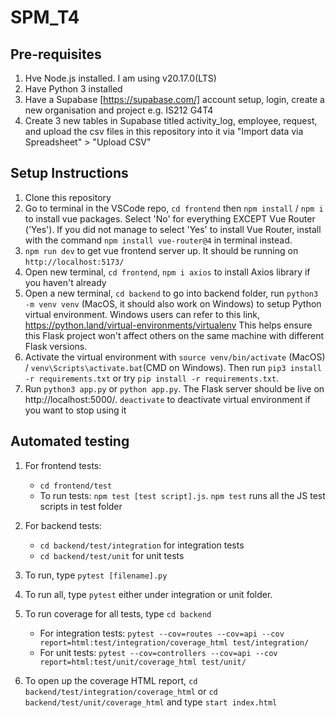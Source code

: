 # SPM_T4

## Pre-requisites

1. Hve Node.js installed. I am using v20.17.0(LTS)
2. Have Python 3 installed
3. Have a Supabase [https://supabase.com/] account setup, login, create a new organisation and project e.g. IS212 G4T4
4. Create 3 new tables in Supabase titled activity_log, employee, request, and upload the csv files in this repository into it via "Import data via Spreadsheet" > "Upload CSV"

## Setup Instructions

1. Clone this repository
2. Go to terminal in the VSCode repo, `cd frontend` then `npm install` / `npm i` to install vue packages. Select 'No' for everything EXCEPT Vue Router ('Yes'). 
If you did not manage to select 'Yes' to install Vue Router, install with the command `npm install vue-router@4` in terminal instead.
3. `npm run dev` to get vue frontend server up. It should be running on `http://localhost:5173/`
4. Open new terminal, `cd frontend`, `npm i axios` to install Axios library if you haven't already
5. Open a new terminal, `cd backend` to go into backend folder, run `python3 -m venv venv` (MacOS, it should also work on Windows) to setup Python virtual environment. Windows users can refer to this link, https://python.land/virtual-environments/virtualenv
This helps ensure this Flask project won't affect others on the same machine with different Flask versions.
6. Activate the virtual environment with `source venv/bin/activate` (MacOS) / `venv\Scripts\activate.bat`(CMD on Windows). Then run `pip3 install -r requirements.txt` or try `pip install -r requirements.txt`. 
7. Run `python3 app.py` or `python app.py`. The Flask server should be live on http://localhost:5000/.
`deactivate` to deactivate virtual environment if you want to stop using it

## Automated testing

1. For frontend tests:
   - `cd frontend/test`
   - To run tests: `npm test [test script].js`. `npm test` runs all the JS test scripts in test folder
1. For backend tests:
    - `cd backend/test/integration` for integration tests
    - `cd backend/test/unit` for unit tests
2. To run, type `pytest [filename].py`
3. To run all, type `pytest` either under integration or unit folder.
4. To run coverage for all tests, type `cd backend`
    - For integration tests: `pytest --cov=routes --cov=api --cov report=html:test/integration/coverage_html test/integration/`
    - For unit tests: `pytest --cov=controllers --cov=api --cov report=html:test/unit/coverage_html test/unit/`

5. To open up the coverage HTML report,  `cd backend/test/integration/coverage_html` or `cd backend/test/unit/coverage_html` and type `start index.html`
